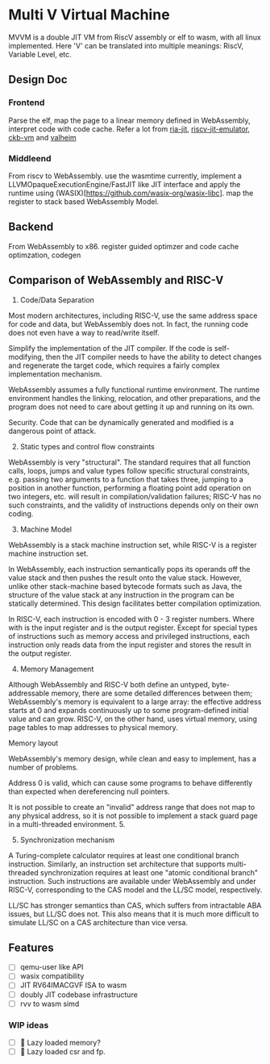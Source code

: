 # Multi V Virtual Machine
MVVM is a double JIT VM from RiscV assembly or elf to wasm, with all linux implemented. Here 'V' can be translated into multiple meanings: RiscV, Variable Level, etc. 
## Design Doc
### Frontend 
Parse the elf, map the page to a linear memory defined in WebAssembly, interpret code with code cache. Refer a lot from [ria-jit](https://github.com/ria-jit/ria-jit), [riscv-jit-emulator](https://github.com/programmerjake/riscv-jit-emulator), [ckb-vm](https://github.com/nervosnetwork/ckb-vm/) and [valheim](https://github.com/imkiva/valheim/)
### Middleend
From riscv to WebAssembly. use the wasmtime currently, implement a LLVMOpaqueExecutionEngine/FastJIT like JIT interface and apply the runtime using (WASIX)[https://github.com/wasix-org/wasix-libc]. map the register to stack based WebAssembly Model.
## Backend
From WebAssembly to x86. register guided optimzer and code cache optimzation, codegen
## Comparison of WebAssembly and RISC-V
1. Code/Data Separation

Most modern architectures, including RISC-V, use the same address space for code and data, but WebAssembly does not. In fact, the running code does not even have a way to read/write itself.

Simplify the implementation of the JIT compiler. If the code is self-modifying, then the JIT compiler needs to have the ability to detect changes and regenerate the target code, which requires a fairly complex implementation mechanism.

WebAssembly assumes a fully functional runtime environment. The runtime environment handles the linking, relocation, and other preparations, and the program does not need to care about getting it up and running on its own.

Security. Code that can be dynamically generated and modified is a dangerous point of attack.

2. Static types and control flow constraints

WebAssembly is very "structural". The standard requires that all function calls, loops, jumps and value types follow specific structural constraints, e.g. passing two arguments to a function that takes three, jumping to a position in another function, performing a floating point add operation on two integers, etc. will result in compilation/validation failures; RISC-V has no such constraints, and the validity of instructions depends only on their own coding.

3. Machine Model

WebAssembly is a stack machine instruction set, while RISC-V is a register machine instruction set.

In WebAssembly, each instruction semantically pops its operands off the value stack and then pushes the result onto the value stack. However, unlike other stack-machine based bytecode formats such as Java, the structure of the value stack at any instruction in the program can be statically determined. This design facilitates better compilation optimization.

In RISC-V, each instruction is encoded with 0 - 3 register numbers. Where with is the input register and is the output register. Except for special types of instructions such as memory access and privileged instructions, each instruction only reads data from the input register and stores the result in the output register.

4. Memory Management

Although WebAssembly and RISC-V both define an untyped, byte-addressable memory, there are some detailed differences between them; WebAssembly's memory is equivalent to a large array: the effective address starts at 0 and expands continuously up to some program-defined initial value and can grow. RISC-V, on the other hand, uses virtual memory, using page tables to map addresses to physical memory.


Memory layout

WebAssembly's memory design, while clean and easy to implement, has a number of problems.

Address 0 is valid, which can cause some programs to behave differently than expected when dereferencing null pointers.

It is not possible to create an "invalid" address range that does not map to any physical address, so it is not possible to implement a stack guard page in a multi-threaded environment. 5.

5. Synchronization mechanism

A Turing-complete calculator requires at least one conditional branch instruction. Similarly, an instruction set architecture that supports multi-threaded synchronization requires at least one "atomic conditional branch" instruction. Such instructions are available under WebAssembly and under RISC-V, corresponding to the CAS model and the LL/SC model, respectively.

LL/SC has stronger semantics than CAS, which suffers from intractable ABA issues, but LL/SC does not. This also means that it is much more difficult to simulate LL/SC on a CAS architecture than vice versa.

## Features
- [ ] qemu-user like API
- [ ] wasix compatibility
- [ ] JIT RV64IMACGVF ISA to wasm
- [ ] doubly JIT codebase infrastructure
- [ ] rvv to wasm simd

### WIP ideas
- [ ] 🚧 Lazy loaded memory?
- [ ] 🚧 Lazy loaded csr and fp.

